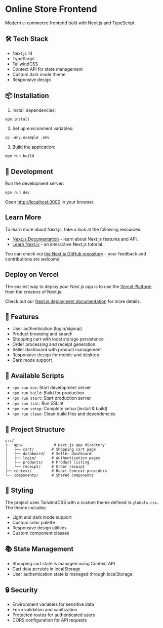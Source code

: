 # Online Store Frontend

Modern e-commerce frontend built with Next.js and TypeScript.

## 🛠️ Tech Stack

- Next.js 14
- TypeScript
- TailwindCSS
- Context API for state management
- Custom dark mode theme
- Responsive design

## 📦 Installation

1. Install dependencies:
```bash
npm install
```

2. Set up environment variables:
```bash
cp .env.example .env
```

3. Build the application:
```bash
npm run build
```

## 🚀 Development

Run the development server:
```bash
npm run dev
```

Open [http://localhost:3000](http://localhost:3000) in your browser.

## Learn More

To learn more about Next.js, take a look at the following resources:

- [Next.js Documentation](https://nextjs.org/docs) - learn about Next.js features and API.
- [Learn Next.js](https://nextjs.org/learn) - an interactive Next.js tutorial.

You can check out [the Next.js GitHub repository](https://github.com/vercel/next.js) - your feedback and contributions are welcome!

## Deploy on Vercel

The easiest way to deploy your Next.js app is to use the [Vercel Platform](https://vercel.com/new?utm_medium=default-template&filter=next.js&utm_source=create-next-app&utm_campaign=create-next-app-readme) from the creators of Next.js.

Check out our [Next.js deployment documentation](https://nextjs.org/docs/app/building-your-application/deploying) for more details.

## 📱 Features

- User authentication (login/signup)
- Product browsing and search
- Shopping cart with local storage persistence
- Order processing and receipt generation
- Seller dashboard with product management
- Responsive design for mobile and desktop
- Dark mode support

## 🔧 Available Scripts

- `npm run dev`: Start development server
- `npm run build`: Build for production
- `npm run start`: Start production server
- `npm run lint`: Run ESLint
- `npm run setup`: Complete setup (install & build)
- `npm run clean`: Clean build files and dependencies

## 📁 Project Structure

```
src/
├── app/              # Next.js app directory
│   ├── cart/        # Shopping cart page
│   ├── dashboard/   # Seller dashboard
│   ├── login/       # Authentication pages
│   ├── products/    # Product listing
│   └── receipt/     # Order receipt
├── context/         # React Context providers
└── components/      # Shared components
```

## 🎨 Styling

The project uses TailwindCSS with a custom theme defined in `globals.css`. The theme includes:

- Light and dark mode support
- Custom color palette
- Responsive design utilities
- Custom component classes

## 📚 State Management

- Shopping cart state is managed using Context API
- Cart data persists in localStorage
- User authentication state is managed through localStorage

## 🔒 Security

- Environment variables for sensitive data
- Form validation and sanitization
- Protected routes for authenticated users
- CORS configuration for API requests
